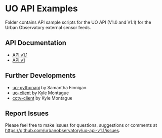 # UO API Examples

Folder contains API sample scripts for the UO API (V1.0 and V1.1) for the Urban Observatory external sensor feeds.

## API Documentation

- [API v1.1](https://newcastle.urbanobservatory.ac.uk/api_docs/)
- [API v1](http://uoweb1.ncl.ac.uk/api_page/)


## Further Developments

- [uo-pythonapi](https://github.com/urbanobservatory/uo-pythonapi) by Samantha Finnigan
- [uo-client](https://openlab.ncl.ac.uk/gitlab/nkm120/uo-client) by Kyle Montague
- [cctv-client](https://openlab.ncl.ac.uk/gitlab/nkm120/cctv-client) by Kyle Montague

## Report Issues

Please feel free to make issues for questions, suggestions or comments at https://github.com/urbanobservatory/uo-api-v1.1/issues.
